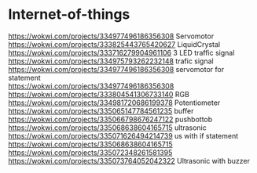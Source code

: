 # Internet-of-things
https://wokwi.com/projects/334977496186356308  Servomotor<br>
https://wokwi.com/projects/333825443765420627 LiquidCrystal<br>
 https://wokwi.com/projects/333716279904961106 3 LED traffic signal<br>
 https://wokwi.com/projects/334975793262232148  trafic signal<br>
 https://wokwi.com/projects/334977496186356308 servomotor for statement<br>
 https://wokwi.com/projects/334977496186356308<br>
https://wokwi.com/projects/333804541306733140  RGB<br>
https://wokwi.com/projects/334981720686199378 Potentiometer<br>
https://wokwi.com/projects/335065147784561235 buffer<br>
https://wokwi.com/projects/335066798676247122 pushbottob<br>
https://wokwi.com/projects/335068638604165715 ultrasonic <br>
https://wokwi.com/projects/335071626494214739 us with if statement<br>
https://wokwi.com/projects/335068638604165715<br>
https://wokwi.com/projects/335072348261581395 <br>
https://wokwi.com/projects/335073764052042322 Ultrasonic with buzzer<br>
